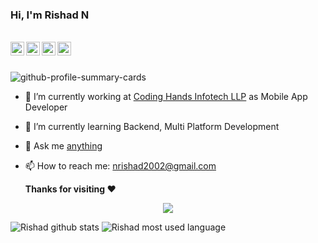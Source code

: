 ### Hi, I'm Rishad N

</br>
<a href="https://www.instagram.com/_rishad_n/">
  <img align="left" width="22px" src="https://cdn.jsdelivr.net/npm/simple-icons@v3/icons/instagram.svg" />
</a>
<a href="https://twitter.com/RishadNFT">
  <img align="left" width="22px" src="https://cdn.jsdelivr.net/npm/simple-icons@v3/icons/twitter.svg" />
</a>
<a href="https://www.linkedin.com/in/rishadn/">
  <img align="left" width="22px" src="https://cdn.jsdelivr.net/npm/simple-icons@v3/icons/linkedin.svg" />
</a>
<a href="https://t.me/RishadN">
  <img align="left" width="22px" src="https://cdn.jsdelivr.net/npm/simple-icons@v3/icons/telegram.svg" />
</a>
</br></br>

![github-profile-summary-cards](https://github-profile-summary-cards.vercel.app/api/cards/profile-details?username=rishad13&theme=github_dark)

- 🔭 I’m currently working at [Coding Hands Infotech LLP](https://www.linkedin.com/company/codinghands/) as Mobile App Developer 
- 🌱 I’m currently learning Backend, Multi Platform Development
- 💬 Ask me [anything](https://www.linkedin.com/in/rishadn/)
- 📫 How to reach me: nrishad2002@gmail.com

  **Thanks for visiting :heart:**
<p align="center"> 
<img src="https://profile-counter.glitch.me/rishad13/count.svg">  
</p>



![Rishad github stats](https://github-readme-stats-phi-blond.vercel.app/api?username=rishad13&theme=dark&show_icons=true)
![Rishad most used language](https://github-readme-stats-phi-blond.vercel.app/api/top-langs/?username=rishad13&theme=dark&layout=compact)
